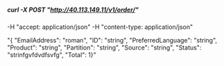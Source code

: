 ##### curl -X POST "http://40.113.149.11/v1/order/" 

-H  "accept: application/json" 
-H  "content-type: application/json"



"{  "EmailAddress": "roman",  "ID": "string",  "PreferredLanguage": "string",  "Product": "string",  "Partition": "string",  "Source": "string",  "Status": "strinfgvfdvdfsvfg",  "Total": 1}"